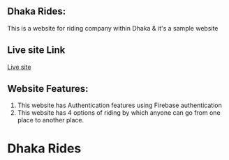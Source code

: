 ## Dhaka Rides:
This is a website for riding company within Dhaka & it's a sample website
## Live site Link
[Live site](https://dhaka-rides1.netlify.app/)
## Website Features:
1. This website has Authentication features using Firebase authentication
2. This website has 4 options of riding by which anyone can go from one place to another place.
# Dhaka Rides